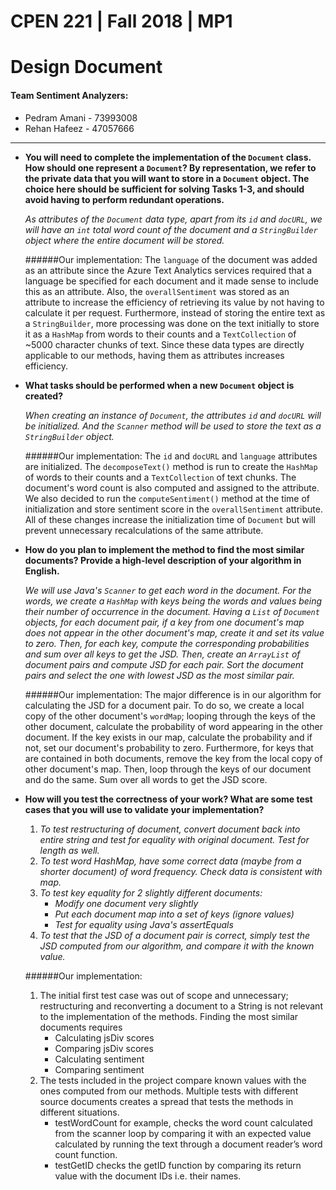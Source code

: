 # CPEN 221 | Fall 2018 | MP1
# Design Document
#### **Team Sentiment Analyzers:**

- Pedram Amani - 73993008
- Rehan Hafeez - 47057666

---
- **You will need to complete the implementation of the `Document` class. 
How should one represent a `Document`? By representation, we refer to the 
private data that you will want to store in a `Document` object. 
The choice here should be sufficient for solving Tasks 1-3, and should 
avoid having to perform redundant operations.**

   _As attributes of the `Document` data type, apart from its `id` and `docURL`, we 
   will have an `int` total word count of the document and a `StringBuilder` object
   where the entire document will be stored._ 

   ######Our implementation:
   The `language` of the document was added as an attribute since the Azure Text 
   Analytics services required that a language be specified for each document 
   and it made sense to include this as an attribute. Also, the `overallSentiment` 
   was stored as an attribute to increase the efficiency of retrieving its value 
   by not having to calculate it per request. Furthermore, instead of storing the 
   entire text as a `StringBuilder`, more processing was done on the text initially 
   to store it as a `HashMap` from words to their counts and a `TextCollection` of 
   ~5000 character chunks of text. Since these data types are directly applicable to 
   our methods, having them as attributes increases efficiency.



- **What tasks should be performed when a new `Document` object is created?**

  _When creating an instance of `Document`, the attributes `id` and `docURL` will 
  be initialized. And the `Scanner` method will be used to store the text as a 
  `StringBuilder` object._
  
  ######Our implementation:
  The `id` and `docURL` and `language` attributes are initialized. The `decomposeText()`
  method is run to create the `HashMap` of words to their counts and a `TextCollection` 
  of text chunks. The document's word count is also computed and assigned to the 
  attribute. We also decided to run the `computeSentiment()` method at the time of 
  initialization and store sentiment score in the `overallSentiment` attribute. All 
  of these changes increase the initialization time of `Document` but will prevent 
  unnecessary recalculations of the same attribute.



- **How do you plan to implement the method to find the most similar documents? Provide 
a high-level description of your algorithm in English.**

  _We will use Java's `Scanner` to get each word in the document. For the words, 
  we create a `HashMap` with keys being the words and values being their number 
  of occurrence in the document. Having a `List` of `Document` objects, for each 
  document pair, if a key from one document's map does not appear in the other 
  document's map, create it and set its value to zero. Then, for each key, compute 
  the corresponding probabilities and sum over all keys to get the JSD.
  Then, create an `ArrayList` of document pairs and compute JSD for each pair. Sort 
  the document pairs and select the one with lowest JSD as the most similar pair._
  
  ######Our implementation:
  The major difference is in our algorithm for calculating the JSD for a document 
  pair. To do so, we create a local copy of the other document's `wordMap`; looping 
  through the keys of the other document, calculate the probability of word appearing 
  in the other document. If the key exists in our map, calculate the probability and if
  not, set our document's probability to zero. Furthermore, for keys that are contained 
  in both documents, remove the key from the local copy of other document's map.
  Then, loop through the keys of our document and do the same.
  Sum over all words to get the JSD score.
  

- **How will you test the correctness of your work? What are some test cases that 
you will use to validate your implementation?**

  1. _To test restructuring of document, convert document back into entire string 
  and test for equality with original document. Test for length as well._
  2. _To test word HashMap, have some correct data (maybe from a shorter document) of 
  word frequency. Check data is consistent with map._
  3. _To test key equality for 2 slightly different documents:_
      - _Modify one document very slightly_
      - _Put each document map into a set of keys (ignore values)_
      - _Test for equality using Java's assertEquals_
  4. _To test that the JSD of a document pair is correct, simply test the JSD computed 
  from our algorithm, and compare it with the known value._
  
  ######Our implementation:
  1. The initial first test case was out of scope and unnecessary; restructuring and 
  reconverting a document to a String is not relevant to the implementation of the 
  methods. Finding the most similar documents requires 
        - Calculating jsDiv scores
        - Comparing jsDiv scores
        - Calculating sentiment
        - Comparing sentiment
  2.	The tests included in the project compare known values with the ones computed 
  from our methods. Multiple tests with different source documents creates a spread that 
  tests the methods in different situations. 
        - testWordCount for example, checks the word count calculated from the scanner 
        loop by comparing it with an expected value calculated by running the text 
        through a document reader’s word count function. 
        - testGetID checks the getID function by comparing its return value with 
        the document IDs i.e. their names.
